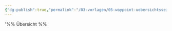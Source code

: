 ```yaml
---
{"dg-publish":true,"permalink":"/03-vorlagen/05-waypoint-uebersichtsseite/"}
---
```


'%% Übersicht %%
